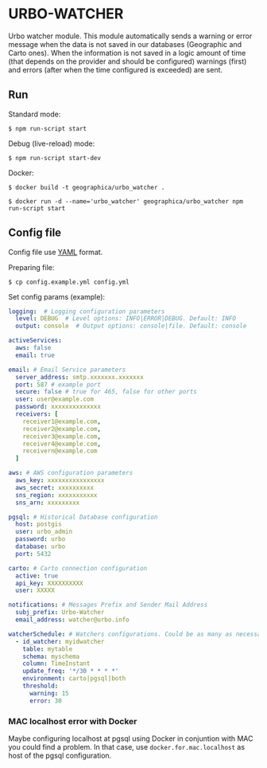 # URBO-WATCHER

Urbo watcher module. This module automatically sends a warning or error message when the data is not saved in our databases (Geographic and Carto ones). When the information is not saved in a logic amount of time (that depends on the provider and should be configured) warnings (first) and errors (after when the time configured is exceeded) are sent.

## Run

Standard mode:
```
$ npm run-script start
```

Debug (live-reload) mode:
```
$ npm run-script start-dev
```

Docker:
```
$ docker build -t geographica/urbo_watcher .

$ docker run -d --name='urbo_watcher' geographica/urbo_watcher npm run-script start
```

## Config file
Config file use [YAML](https://en.wikipedia.org/wiki/YAML) format.

Preparing file:
```
$ cp config.example.yml config.yml
```

Set config params (example):

```yaml
logging:  # Logging configuration parameters
  level: DEBUG  # Level options: INFO|ERROR|DEBUG. Default: INFO
  output: console  # Output options: console|file. Default: console

activeServices:
  aws: false
  email: true

email: # Email Service parameters
  server_address: smtp.xxxxxxx.xxxxxxx
  port: 587 # example port
  secure: false # true for 465, false for other ports
  user: user@example.com
  password: xxxxxxxxxxxxxx
  receivers: [
    receiver1@example.com,
    receiver2@example.com,
    receiver3@example.com,
    receiver4@example.com,
    receivern@example.com
  ]  

aws: # AWS configuration parameters
  aws_key: xxxxxxxxxxxxxxxx
  aws_secret: xxxxxxxxxx
  sns_region: xxxxxxxxxxx
  sns_arn: xxxxxxxxx

pgsql: # Historical Database configuration
  host: postgis
  user: urbo_admin
  password: urbo
  database: urbo
  port: 5432

carto: # Carto connection configuration
  active: true
  api_key: XXXXXXXXXX
  user: XXXXX

notifications: # Messages Prefix and Sender Mail Address
  subj_prefix: Urbo-Watcher
  email_address: watcher@urbo.info  

watcherSchedule: # Watchers configurations. Could be as many as necessary.
  - id_watcher: myidwatcher
    table: mytable
    schema: myschema
    column: TimeInstant
    update_freq: '*/30 * * * *'
    environment: carto|pgsql|both
    threshold:
      warning: 15
      error: 30
```

### MAC localhost error with Docker

Maybe configuring localhost at pgsql using Docker in conjuntion with MAC you could find a problem. In that case, use `docker.for.mac.localhost` as host of the pgsql configuration. 
